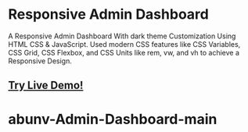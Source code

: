 # Responsive Admin Dashboard

A Responsive Admin Dashboard With dark theme Customization Using HTML CSS & JavaScript. Used modern CSS features like CSS Variables, CSS Grid, CSS Flexbox, and CSS Units like rem, vw, and vh to achieve a Responsive Design.

## [Try Live Demo!](https://responsive-admin-dashboardd.netlify.app/)
# abunv-Admin-Dashboard-main
